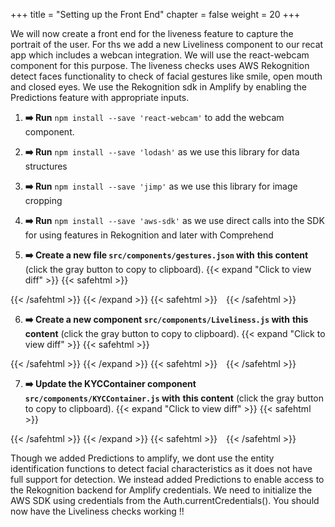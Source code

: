 +++
title = "Setting up the Front End"
chapter = false
weight = 20
+++

We will now create a front end for the liveness feature to capture the portrait of the user. For ths we add a new Liveliness component to our recat app which includes a webcan integration. We will use the react-webcam component for this purpose. The liveness checks uses AWS Rekognition detect faces functionality to check of facial gestures like smile, open mouth and closed eyes. We use the Rekognition sdk in Amplify by enabling the Predictions feature with appropriate inputs.

1. **➡️ Run** `npm install --save 'react-webcam'` to add the webcam component.

2. **➡️ Run** `npm install --save 'lodash'` as we use this library for data structures

3. **➡️ Run** `npm install --save 'jimp'` as we use this library for image cropping

4. **➡️ Run** `npm install --save 'aws-sdk'` as we use direct calls into the SDK for using features in Rekognition and later with Comprehend

5. **➡️ Create a new file `src/components/gestures.json` with** <span class="clipBtn clipboard" data-clipboard-target="#idf77ec89eb8e98c6d9706c221315a4a5b9ec0d618videokycsrccomponentsgesturesjson"><strong>this content</strong></span> (click the gray button to copy to clipboard). 
{{< expand "Click to view diff" >}} {{< safehtml >}}
<div id="diff-idf77ec89eb8e98c6d9706c221315a4a5b9ec0d618videokycsrccomponentsgesturesjson"></div> <script type="text/template" data-diff-for="diff-idf77ec89eb8e98c6d9706c221315a4a5b9ec0d618videokycsrccomponentsgesturesjson">commit f77ec89eb8e98c6d9706c221315a4a5b9ec0d618
Author: Sathish <sat.hariharan@gmail.com>
Date:   Sat Aug 8 23:57:49 2020 +0530

    add gestures.json

diff --git a/video-kyc/src/components/gestures.json b/video-kyc/src/components/gestures.json
new file mode 100644
index 0000000..e7198c3
--- /dev/null
+++ b/video-kyc/src/components/gestures.json
@@ -0,0 +1,14 @@
+[
+    {
+        "name":"smile",
+        "description":"Please smile !!!"
+    },
+    {
+        "name":"eyesClose",
+        "description":"Please close your eyes"
+    },
+    {
+        "name":"mouthOpen",
+        "description":"Please open your mouth :)"
+    }
+]
\ No newline at end of file
</script>
{{< /safehtml >}} {{< /expand >}}
{{< safehtml >}}
<textarea id="idf77ec89eb8e98c6d9706c221315a4a5b9ec0d618videokycsrccomponentsgesturesjson" style="position: relative; left: -1000px; width: 1px; height: 1px;">[
    {
        "name":"smile",
        "description":"Please smile !!!"
    },
    {
        "name":"eyesClose",
        "description":"Please close your eyes"
    },
    {
        "name":"mouthOpen",
        "description":"Please open your mouth :)"
    }
]
</textarea>
{{< /safehtml >}}

6. **➡️ Create a new component `src/components/Liveliness.js` with** <span class="clipBtn clipboard" data-clipboard-target="#id6d5b9805fcaca7611f2e074b473a08596aad180cvideokycsrccomponentsLivelinessjs"><strong>this content</strong></span> (click the gray button to copy to clipboard). 
{{< expand "Click to view diff" >}} {{< safehtml >}}
<div id="diff-id6d5b9805fcaca7611f2e074b473a08596aad180cvideokycsrccomponentsLivelinessjs"></div> <script type="text/template" data-diff-for="diff-id6d5b9805fcaca7611f2e074b473a08596aad180cvideokycsrccomponentsLivelinessjs">commit 6d5b9805fcaca7611f2e074b473a08596aad180c
Author: Sathish <sat.hariharan@gmail.com>
Date:   Mon Aug 10 21:33:48 2020 +0530

    remove storage

diff --git a/video-kyc/src/components/Liveliness.js b/video-kyc/src/components/Liveliness.js
index 3ce67d3..2f8acf4 100644
--- a/video-kyc/src/components/Liveliness.js
+++ b/video-kyc/src/components/Liveliness.js
@@ -7,7 +7,7 @@ import ProgressBar from "react-bootstrap/ProgressBar"
 import _ from 'lodash'
 import Jimp from 'jimp'
 
-import { Auth, Storage, Logger } from 'aws-amplify'
+import { Auth, Logger } from 'aws-amplify'
 import AWS from 'aws-sdk'
 import awsConfig from "../aws-exports"
 
@@ -35,7 +35,6 @@ const videoConstraints = {
     const [liveImage, setLiveImage] = useState(null);
 
     useEffect(() => {
-        Storage.configure({ level: 'private' });
         Auth.currentCredentials().then(function(creds){
             AWS.config.update(creds);   
         })
@@ -163,10 +162,7 @@ const videoConstraints = {
                         else {
                         
                         image.crop(image.bitmap.width*imageBounds.Left - 15, image.bitmap.height*imageBounds.Top - 15, image.bitmap.width*imageBounds.Width + 30, image.bitmap.height*imageBounds.Height + 30)
-                            .getBuffer(Jimp.MIME_JPEG, function (err, docImage) {
-                            
-                                Storage.put('liveImage.jpeg', docImage)
-                            }).getBase64(Jimp.MIME_JPEG, function (err, base64Image) {
+                            .getBase64(Jimp.MIME_JPEG, function (err, base64Image) {
                                 setLiveImage(base64Image)
                             })
                         }
</script>
{{< /safehtml >}} {{< /expand >}}
{{< safehtml >}}
<textarea id="id6d5b9805fcaca7611f2e074b473a08596aad180cvideokycsrccomponentsLivelinessjs" style="position: relative; left: -1000px; width: 1px; height: 1px;">import React,{ useState, useEffect } from "react";
import Webcam from "react-webcam";
import Button from 'react-bootstrap/Button'
import gest_data from './gestures.json'
import Card from "react-bootstrap/Card"
import ProgressBar from "react-bootstrap/ProgressBar"
import _ from 'lodash'
import Jimp from 'jimp'

import { Auth, Logger } from 'aws-amplify'
import AWS from 'aws-sdk'
import awsConfig from "../aws-exports"

const logger = new Logger('kyc','INFO');
AWS.config.update({region:awsConfig.aws_cognito_region});


const videoConstraints = {
    width: 1280,
    height: 720,
    facingMode: "user"
  };

  export default ({setTabStatus, setLiveTestDetails}) => {
    const [gesture, setGesture] = useState(null);
    const [showSpinner,setShowSpinner] = useState(false);
    const [alertMessage, setAlertMessage] = useState("You will be asked to do a series of random gestures which will enable us to detect a live feed.  ");
    const [showProgress, setShowProgress] = useState(false);
    const [showWebcam, setShowWebcam] = useState(false);
    const [progressValue, setProgressValue] = useState(5);

    // identification state from liveness test
    const [liveGender, setLiveGender] = useState("");
    const [ageRange, setAgeRange] = useState("");    
    const [liveImage, setLiveImage] = useState(null);

    useEffect(() => {
        Auth.currentCredentials().then(function(creds){
            AWS.config.update(creds);   
        })
    },[])

    useEffect(() => {
      if(gesture !== null)  {
        const description = getGestureDescription(gesture)  
        setAlertMessage(description + ". Click button to continue =>  ")
      }
  
    },[gesture])

    const getGestureDescription = (gesture) => {
        return _.find(gest_data, function(gest){
            return gest.name === gesture;
        }).description
    }
    
    const proceedToNext = () => {
        setLiveTestDetails({
           liveGender:liveGender,
           ageRange:ageRange,
           liveImage:liveImage 
        })  
      setTabStatus("UploadDocs");
    }

    const updateGestureState = () => {
        
        // update current gesture state to true
        // update next gesture
        if( gesture === "smile") {
            setProgressValue(30)
            setGesture("eyesClose")
        } else if (gesture === "eyesClose") {
            setProgressValue(70)
            setGesture("mouthOpen")
        } else {
            setProgressValue(100)
            setShowWebcam(false);
        }
    }

    const validateGesture = (gesture, data) => {
        logger.info("Validating gesture",data);
        if(data.length == 0){
            // more than one face
            return {result:false, message:"Could not recognize a face. Try again "}
        }

        if(data.length > 1){
            // more than one face
            return {result:false, message:"More than one face. Try again "}
        }
        logger.info(data.FaceDetails[0])

        if(gesture === "smile"){
            
            if(data.FaceDetails[0].Smile.Value == true){
                return {result:true, message:"Thank you"}
            } else {
                return {result:false, message:"Failed to validate smile. Try again "}
            }
            
        } else if(gesture === "eyesClose") {
            if(data.FaceDetails[0].EyesOpen.Value == false){
                return {result:true, message:"Thank you"}
            } else {
                return {result:false, message:"Failed to validate closed eyes. Try again "}
            }
        } else if(gesture === "mouthOpen") {
            if(data.FaceDetails[0].MouthOpen.Value == true){
                return {result:true, message:"You can successfully completed Liveness checks !! "}
            } else {
                return {result:false, message:"Failed to validate open mouth. Try again "}
            }
        }

        return {result:false, message:"Unkown gesture type specified"}
    }


    const requestGesture = async () => {
      
      
        setShowSpinner(true);
      
        const imageBase64String = webcamRef.current.getScreenshot({width: 800, height: 450}); 
        const base64Image = imageBase64String.split(';base64,').pop();  
        const imageBuffer = new Buffer(base64Image, 'base64');    

        let rekognition = new AWS.Rekognition();
        let params = {
        Attributes: [ "ALL" ],
            Image: {
                Bytes:imageBuffer
            }
        };
        
        let faceDetectResponse = await rekognition.detectFaces(params).promise()

        if (faceDetectResponse.$response.error) {
            setShowSpinner(false);
            setAlertMessage(faceDetectResponse.$response.error.message)
            return new Promise((resolve, reject) => {
                throw new Error(faceDetectResponse.$response.error.message);
            }) 
        }
        else { 
            let validationResult = validateGesture(gesture, faceDetectResponse) 
            if(validationResult.result){
                if(gesture === 'smile'){

                    // set the gender
                    setLiveGender(faceDetectResponse.FaceDetails[0].Gender.Value)
                    setAgeRange(faceDetectResponse.FaceDetails[0].AgeRange.Value)

                    // get the bounding box
                    let imageBounds = faceDetectResponse.FaceDetails[0].BoundingBox
                    logger.info(imageBounds)
                    // crop the face and store the image
                    Jimp.read(imageBuffer, (err, image) => {
                        if (err) throw err;
                        else {
                        
                        image.crop(image.bitmap.width*imageBounds.Left - 15, image.bitmap.height*imageBounds.Top - 15, image.bitmap.width*imageBounds.Width + 30, image.bitmap.height*imageBounds.Height + 30)
                            .getBase64(Jimp.MIME_JPEG, function (err, base64Image) {
                                setLiveImage(base64Image)
                            })
                        }
                    })

                    // update gesture state
                    setAlertMessage(validationResult.message)
                    setShowSpinner(false);
                    updateGestureState();    
                } else {
                    // update gesture state
                    setAlertMessage(validationResult.message)
                    setShowSpinner(false);
                    updateGestureState();
                }
            } else {
                // unable to validate gesture - set Error Message
                setAlertMessage(validationResult.message)
                setShowSpinner(false);
            }     
        }     
    }

    function start_test(evt){
      setShowProgress(true);
      setShowWebcam(true);
      setGesture("smile")
    }

    const webcamRef = React.useRef(null);
   
   
    return (
      <>
        <Card>
            <Card.Header>
                {alertMessage} 
                {!showProgress && <Button variant="primary" onClick={start_test}>Start</Button>}
                {showProgress && progressValue < 100 && <Button variant="primary" onClick={requestGesture}>Validate</Button>}
                {progressValue == 100 && <Button variant="primary" onClick={proceedToNext}>Continue</Button>}
            </Card.Header>
            
            <Card.Body>
                {showSpinner && <div className="spinner" ></div>}
                {showWebcam && <div className="video-padding">
                        <Webcam
                            audio={false}
                            height={450}
                            ref={webcamRef}
                            screenshotFormat="image/jpeg"
                            width={800}
                            videoConst
                            raints={videoConstraints}
                        />
                        
                    </div>
                }
                
                {showProgress &&  <div className="live-progressbar"><ProgressBar now={progressValue} label={`${progressValue}%`} /></div> }

            </Card.Body>
        </Card>
      </>
    );
  };

  
</textarea>
{{< /safehtml >}}

7. **➡️ Update the KYCContainer component `src/components/KYCContainer.js` with** <span class="clipBtn clipboard" data-clipboard-target="#ida6ce5f326220de2a9c2f24db73b7ef71e82536d0videokycsrccomponentsKYCContainerjs"><strong>this content</strong></span> (click the gray button to copy to clipboard). 
{{< expand "Click to view diff" >}} {{< safehtml >}}
<div id="diff-ida6ce5f326220de2a9c2f24db73b7ef71e82536d0videokycsrccomponentsKYCContainerjs"></div> <script type="text/template" data-diff-for="diff-ida6ce5f326220de2a9c2f24db73b7ef71e82536d0videokycsrccomponentsKYCContainerjs">commit a6ce5f326220de2a9c2f24db73b7ef71e82536d0
Author: Sathish <sat.hariharan@gmail.com>
Date:   Mon Aug 10 17:59:02 2020 +0530

    Add Liveliness to KYC Container

diff --git a/video-kyc/src/components/KYCContainer.js b/video-kyc/src/components/KYCContainer.js
index c0d0f5d..c1dbef3 100644
--- a/video-kyc/src/components/KYCContainer.js
+++ b/video-kyc/src/components/KYCContainer.js
@@ -12,9 +12,13 @@ import Button from 'react-bootstrap/Button'
 
 import Liveliness from './Liveliness'
 
+
 export default () => {
 
   const [currentTabKey, setCurrentTabKey] = useState("welcome");
+
+  const [liveTestDetails, setLiveTestDetails] = useState({});
+  const [documentDetails, setDocumentDetails] = useState({});
   
   const startKyc = () => {
     setCurrentTabKey("Liveliness");
@@ -65,18 +69,20 @@ export default () => {
                 </p>
             </Jumbotron>
         </Tab>
-        <Tab eventKey="Liveliness" title="Liveliness Test">
+        <Tab eventKey="Liveliness" title="Liveliness Test" disabled>
             <div>
-                <Liveliness setTabStatus={setTabStatus}/>
+                <Liveliness setTabStatus={setTabStatus} setLiveTestDetails={setLiveTestDetails} />
             </div>
         </Tab>
-        <Tab eventKey="UploadDocs" title="Upload Documents">
+        <Tab eventKey="UploadDocs" title="Upload Documents" disabled>
             <div>
-            Upload Documents
+            
+            
+            
             </div>
         </Tab>
-        <Tab eventKey="AnalysisDetails" title="Details of Analysis">
-            Summary Details
+        <Tab eventKey="AnalysisDetails" title="Details of Analysis" disabled>
+          
         </Tab>
         </Tabs>
     </Col>
</script>
{{< /safehtml >}} {{< /expand >}}
{{< safehtml >}}
<textarea id="ida6ce5f326220de2a9c2f24db73b7ef71e82536d0videokycsrccomponentsKYCContainerjs" style="position: relative; left: -1000px; width: 1px; height: 1px;">import React, { useState } from 'react'

import { AmplifySignOut } from '@aws-amplify/ui-react'
import Navbar from 'react-bootstrap/Navbar'
import Container from 'react-bootstrap/Container'
import Row from 'react-bootstrap/Row'
import Col from 'react-bootstrap/Col'
import Tabs from 'react-bootstrap/Tabs'
import Tab from 'react-bootstrap/Tab'
import Jumbotron from 'react-bootstrap/Jumbotron'
import Button from 'react-bootstrap/Button'

import Liveliness from './Liveliness'


export default () => {

  const [currentTabKey, setCurrentTabKey] = useState("welcome");

  const [liveTestDetails, setLiveTestDetails] = useState({});
  const [documentDetails, setDocumentDetails] = useState({});
  
  const startKyc = () => {
    setCurrentTabKey("Liveliness");

  }

  const onSelectTab = (eventkey) => {
    console.log("printing event key ",eventkey);
    setCurrentTabKey(eventkey);
  }

  const setTabStatus = (value) => {
    console.log("current tab value ", value);
    setCurrentTabKey(value);
  }
  
  
  return (
   <div>
  <Container>
  <Row>
    <Col>
    <Navbar bg="dark" variant="dark">
    <Navbar.Brand href="#"><h2 className="app-title">Video KYC</h2></Navbar.Brand>
      <span className="logout">
      <AmplifySignOut/>
      </span>
    </Navbar>
    </Col>
  </Row>
  <Row><Col><br></br></Col></Row>
  <Row>
    <Col>
    <Tabs defaultActiveKey={currentTabKey} activeKey = {currentTabKey} id="uncontrolled-tab-example" onSelect={onSelectTab}>
        <Tab eventKey="welcome" title="Welcome">
            <Jumbotron>
                <h2 className="tab-element-align">Welcome to video KYC</h2>
                <div className="tab-element-align">
                    <p>The KYC process consists of 3 simple steps. </p>
                    <ul>
                        <li>Liveliness Detection - The user will do a series of face gestures to determine whether its a live feed</li>
                        <li>Upload Documents - upload valid ID documents to use for verification.</li>
                        <li>Validation and summary</li>
                    </ul>
                </div>
                <p className="tab-button-align">
                    <Button variant="primary" onClick = {startKyc}>Start</Button>
                </p>
            </Jumbotron>
        </Tab>
        <Tab eventKey="Liveliness" title="Liveliness Test" disabled>
            <div>
                <Liveliness setTabStatus={setTabStatus} setLiveTestDetails={setLiveTestDetails} />
            </div>
        </Tab>
        <Tab eventKey="UploadDocs" title="Upload Documents" disabled>
            <div>
            
            
            
            </div>
        </Tab>
        <Tab eventKey="AnalysisDetails" title="Details of Analysis" disabled>
          
        </Tab>
        </Tabs>
    </Col>
  </Row>
  </Container>
  </div>
   
   

  )
}
</textarea>
{{< /safehtml >}}


Though we added Predictions to amplify, we dont use the entity identification functions to detect facial characteristics as it does not have full support for detection. We instead added Predictions to enable access to the Rekognition backend for Amplify credentials. We need to initialize the AWS SDK using credentials from the Auth.currentCredentials(). You should now have the Liveliness checks working !!


